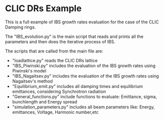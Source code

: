 # CLIC DRs Example
This is a full example of IBS growth rates evaluation for the case of the CLIC Damping rings.

The "IBS_evolution.py" is the main script that reads and prints all the parameters and then does the iterative process of IBS.

The scripts that are called from the main file are:
* "loadlattice.py" reads the CLIC DRs lattice
* "IBS_Piwinski.py" includes the evaluation of the IBS growth rates using Piwinski's model
* "IBS_Nagaitsev.py" includes the evaluation of the IBS growth rates using Nagaitsev's method
* "Equilibrium_emit.py" includes all damping times and equilibrium emittances, considering Synchrotron radiation
* "General_functions.py" include functions to evaluate: Emittance, sigma, bunchlength and Energy spread
* "simulation_parameters.py" includes all beam parameters like: Energy, emittances, Voltage, Harmonic number,etc


